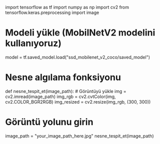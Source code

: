 import tensorflow as tf
import numpy as np
import cv2
from tensorflow.keras.preprocessing import image

# Modeli yükle (MobilNetV2 modelini kullanıyoruz)
model = tf.saved_model.load("ssd_mobilenet_v2_coco/saved_model")

# Nesne algılama fonksiyonu
def nesne_tespit_et(image_path):
    # Görüntüyü yükle
    img = cv2.imread(image_path)
    img_rgb = cv2.cvtColor(img, cv2.COLOR_BGR2RGB)
    img_resized = cv2.resize(img_rgb, (300, 300))



# Görüntü yolunu girin
image_path = "your_image_path_here.jpg"
nesne_tespit_et(image_path)
